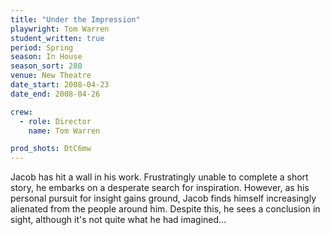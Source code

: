 ```yaml
---
title: "Under the Impression"
playwright: Tom Warren
student_written: true
period: Spring
season: In House
season_sort: 280
venue: New Theatre
date_start: 2008-04-23
date_end: 2008-04-26

crew:
  - role: Director
    name: Tom Warren

prod_shots: DtC6mw
---
```


Jacob has hit a wall in his work. Frustratingly unable to complete a short story, he embarks on a desperate search for inspiration. However, as his personal pursuit for insight gains ground, Jacob finds himself increasingly alienated from the people around him. Despite this, he sees a conclusion in sight, although it's not quite what he had imagined...
